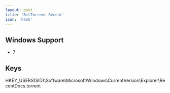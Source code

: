 ```yaml
---
layout: post
title: 'BitTorrent Recent'
icon: 'hash'
---
```


## Windows Support

- 7



## Keys

HKEY_USERS\(SID)\Software\Microsoft\Windows\CurrentVersion\Explorer\RecentDocs\.torrent

